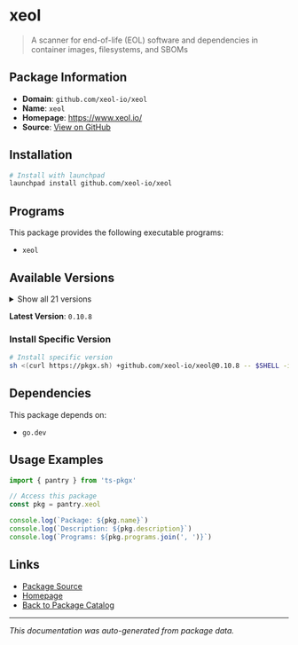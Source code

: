 # xeol

> A scanner for end-of-life (EOL) software and dependencies in container images, filesystems, and SBOMs

## Package Information

- **Domain**: `github.com/xeol-io/xeol`
- **Name**: `xeol`
- **Homepage**: https://www.xeol.io/
- **Source**: [View on GitHub](https://github.com/pkgxdev/pantry/tree/main/projects/github.com/xeol-io/xeol/package.yml)

## Installation

```bash
# Install with launchpad
launchpad install github.com/xeol-io/xeol
```

## Programs

This package provides the following executable programs:

- `xeol`

## Available Versions

<details>
<summary>Show all 21 versions</summary>

- `0.10.8`, `0.10.7`, `0.10.6`, `0.10.5`, `0.10.4`
- `0.10.3`, `0.10.2`, `0.10.1`, `0.10.0`, `0.9.15`
- `0.9.14`, `0.9.13`, `0.9.12`, `0.9.11`, `0.9.10`
- `0.9.9`, `0.9.8`, `0.9.7`, `0.9.6`, `0.9.5`
- `0.9.4`

</details>

**Latest Version**: `0.10.8`

### Install Specific Version

```bash
# Install specific version
sh <(curl https://pkgx.sh) +github.com/xeol-io/xeol@0.10.8 -- $SHELL -i
```

## Dependencies

This package depends on:

- `go.dev`

## Usage Examples

```typescript
import { pantry } from 'ts-pkgx'

// Access this package
const pkg = pantry.xeol

console.log(`Package: ${pkg.name}`)
console.log(`Description: ${pkg.description}`)
console.log(`Programs: ${pkg.programs.join(', ')}`)
```

## Links

- [Package Source](https://github.com/pkgxdev/pantry/tree/main/projects/github.com/xeol-io/xeol/package.yml)
- [Homepage](https://www.xeol.io/)
- [Back to Package Catalog](../../../package-catalog.md)

---

*This documentation was auto-generated from package data.*
